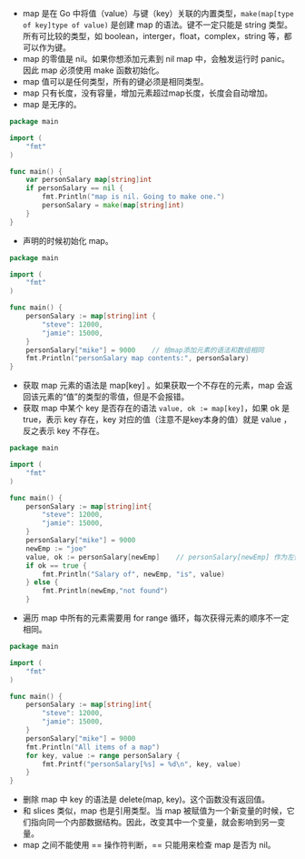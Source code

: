 * map 是在 Go 中将值（value）与键（key）关联的内置类型，`make(map[type of key]type of value)` 是创建 map 的语法。键不一定只能是 string 类型。所有可比较的类型，如 boolean，interger，float，complex，string 等，都可以作为键。
* map 的零值是 nil。如果你想添加元素到 nil map 中，会触发运行时 panic。因此 map 必须使用 make 函数初始化。
* map 值可以是任何类型，所有的键必须是相同类型。
* map 只有长度，没有容量，增加元素超过map长度，长度会自动增加。
* map 是无序的。
```go
package main

import (
	"fmt"
)

func main() {
	var personSalary map[string]int
	if personSalary == nil {
		fmt.Println("map is nil. Going to make one.")
		personSalary = make(map[string]int)
	}
}
```
* 声明的时候初始化 map。
```go
package main

import (
	"fmt"
)

func main() {
	personSalary := map[string]int {
		"steve": 12000,
		"jamie": 15000,
	}
	personSalary["mike"] = 9000    // 给map添加元素的语法和数组相同
	fmt.Println("personSalary map contents:", personSalary)
}
```
* 获取 map 元素的语法是 map[key] 。如果获取一个不存在的元素，map 会返回该元素的“值”的类型的零值，但是不会报错。
* 获取 map 中某个 key 是否存在的语法 ` value, ok := map[key] `，如果 ok 是 true，表示 key 存在，key 对应的值（注意不是key本身的值）就是 value ，反之表示 key 不存在。
```go
package main

import (
	"fmt"
)

func main() {
	personSalary := map[string]int{
		"steve": 12000,
		"jamie": 15000,
    }
	personSalary["mike"] = 9000
	newEmp := "joe"
	value, ok := personSalary[newEmp]    // personSalary[newEmp] 作为左值是添加元素操作
	if ok == true {
		fmt.Println("Salary of", newEmp, "is", value)
	} else {
		fmt.Println(newEmp,"not found")
	}
```
* 遍历 map 中所有的元素需要用 for range 循环，每次获得元素的顺序不一定相同。
```go
package main

import (
	"fmt"
)

func main() {
	personSalary := map[string]int{
		"steve": 12000,
		"jamie": 15000,
	}
	personSalary["mike"] = 9000
	fmt.Println("All items of a map")
	for key, value := range personSalary {
		fmt.Printf("personSalary[%s] = %d\n", key, value)
	}
}
```
* 删除 map 中 key 的语法是 delete(map, key)。这个函数没有返回值。
* 和 slices 类似，map 也是引用类型。当 map 被赋值为一个新变量的时候，它们指向同一个内部数据结构。因此，改变其中一个变量，就会影响到另一变量。
* map 之间不能使用 == 操作符判断，== 只能用来检查 map 是否为 nil。